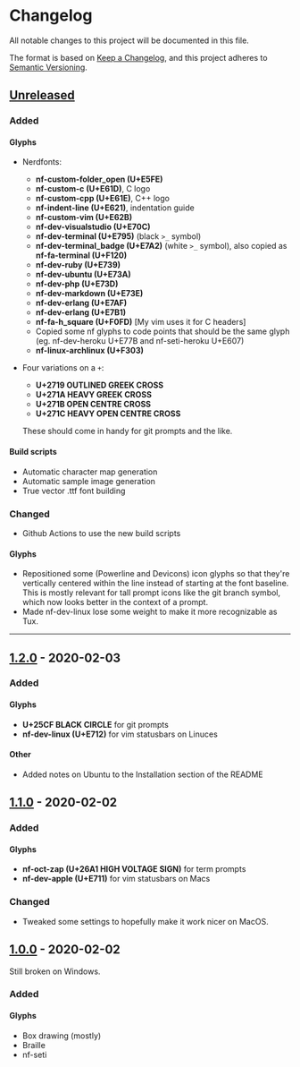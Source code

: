 # Changelog

All notable changes to this project will be documented in this file.

The format is based on [Keep a Changelog](https://keepachangelog.com/en/1.0.0/),
and this project adheres to [Semantic Versioning](https://semver.org/spec/v2.0.0.html).

## [Unreleased]

### Added

#### Glyphs

- Nerdfonts:
  - ****nf-custom-folder_open (U+E5FE)****
  - ****nf-custom-c (U+E61D)****, C logo
  - **nf-custom-cpp (U+E61E)**, C++ logo
  - **nf-indent-line (U+E621)**, indentation guide
  - **nf-custom-vim (U+E62B)**
  - **nf-dev-visualstudio (U+E70C)**
  - **nf-dev-terminal (U+E795)** (black `>_` symbol)
  - **nf-dev-terminal_badge (U+E7A2)** (white `>_` symbol), also copied as 
    **nf-fa-terminal (U+F120)**
  - **nf-dev-ruby (U+E739)**
  - **nf-dev-ubuntu (U+E73A)**
  - **nf-dev-php (U+E73D)**
  - **nf-dev-markdown (U+E73E)**
  - **nf-dev-erlang (U+E7AF)**
  - **nf-dev-erlang (U+E7B1)**
  - **nf-fa-h_square (U+F0FD)** \[My vim uses it for C headers\]
  - Copied some nf glyphs to code points that should be the same glyph (eg. 
    nf-dev-heroku U+E77B and nf-seti-heroku U+E607) 
  - **nf-linux-archlinux (U+F303)**
  
- Four variations on a `+`:

  - **U+2719 OUTLINED GREEK CROSS**
  - **U+271A HEAVY GREEK CROSS**
  - **U+271B OPEN CENTRE CROSS**
  - **U+271C HEAVY OPEN CENTRE CROSS**

  These should come in handy for git prompts and the like.
  
#### Build scripts

- Automatic character map generation
- Automatic sample image generation
- True vector .ttf font building

### Changed

- Github Actions to use the new build scripts

#### Glyphs

- Repositioned some (Powerline and Devicons) icon glyphs so that they're
  vertically centered within the line instead of starting at the font baseline.
  This is mostly relevant for tall prompt icons like the git branch symbol,
  which now looks better in the context of a prompt.
- Made nf-dev-linux lose some weight to make it more recognizable as
  Tux.

---

## [1.2.0] - 2020-02-03

### Added

#### Glyphs

- **U+25CF BLACK CIRCLE** for git prompts
- **nf-dev-linux (U+E712)** for vim statusbars on Linuces

#### Other

- Added notes on Ubuntu to the Installation section of the README

## [1.1.0] - 2020-02-02

### Added

#### Glyphs

- **nf-oct-zap (U+26A1 HIGH VOLTAGE SIGN)** for term prompts
- **nf-dev-apple (U+E711)** for vim statusbars on Macs

### Changed

- Tweaked some settings to hopefully make it work nicer on MacOS.

## [1.0.0] - 2020-02-02

Still broken on Windows.

### Added

#### Glyphs

- Box drawing (mostly)
- Braille
- nf-seti

[unreleased]: https://github.com/slavfox/Cozette/compare/v.1.2.0...HEAD
[1.2.0]: https://github.com/slavfox/Cozette/compare/v.1.1.0...v.1.2.0
[1.1.0]: https://github.com/slavfox/Cozette/compare/v.1.0.0...v.1.1.0
[1.0.0]: https://github.com/slavfox/Cozette/compare/v.0.1.2...v.1.0.0
